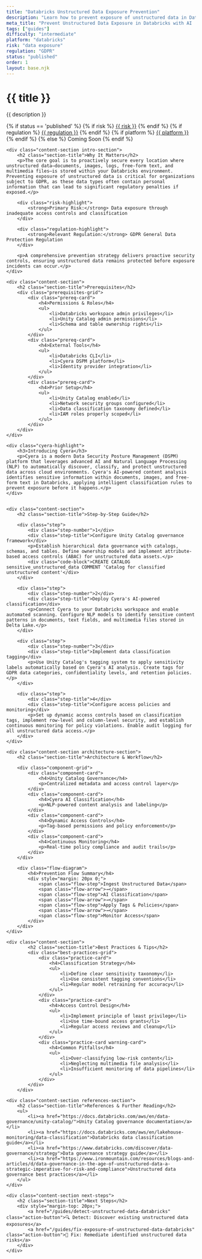 ```yaml
---
title: "Databricks Unstructured Data Exposure Prevention"
description: "Learn how to prevent exposure of unstructured data in Databricks environments. Follow step-by-step guidance for GDPR compliance and data governance."
meta_title: "Prevent Unstructured Data Exposure in Databricks with AI | DSPM Guide"
tags: ["guides"]
difficulty: "intermediate"
platform: "databricks"
risk: "data exposure"
regulation: "GDPR"
status: "published"
order: 1
layout: base.njk
---
```


<div class="container">
    <div class="header">
        <h1>{{ title }}</h1>
        <p>{{ description }}</p>
        <div class="guide-tags-container">
			<div class="guide-tags-wrapper">
		    {% if status == 'published' %}
		        {% if risk %}
		        <a href="/risk/{{ risk | downcase | replace: ' ', '-' }}/" class="guide-tag risk">{{ risk }}</a>
		        {% endif %}
		        {% if regulation %}
		        <a href="/regulation/{{ regulation | downcase | replace: ' ', '-' }}/" class="guide-tag regulation">{{ regulation }}</a>
		        {% endif %}
		        {% if platform %}
		        <a href="/platforms/{{ platform | downcase | replace: ' ', '-' }}/" class="guide-tag platform">{{ platform }}</a>
		        {% endif %}
		    {% else %}
		        <span class="guide-tag coming-soon">Coming Soon</span>
		    {% endif %}
		</div>
		</div>
    </div>

    <div class="content-section intro-section">
        <h2 class="section-title">Why It Matters</h2>
        <p>The core goal is to proactively secure every location where unstructured data—documents, images, logs, free-form text, and multimedia files—is stored within your Databricks environment. Preventing exposure of unstructured data is critical for organizations subject to GDPR, as these data types often contain personal information that can lead to significant regulatory penalties if exposed.</p>
        
        <div class="risk-highlight">
            <strong>Primary Risk:</strong> Data exposure through inadequate access controls and classification
        </div>
        
        <div class="regulation-highlight">
            <strong>Relevant Regulation:</strong> GDPR General Data Protection Regulation
        </div>
        
        <p>A comprehensive prevention strategy delivers proactive security controls, ensuring unstructured data remains protected before exposure incidents can occur.</p>
    </div>

    <div class="content-section">
        <h2 class="section-title">Prerequisites</h2>
        <div class="prerequisites-grid">
            <div class="prereq-card">
                <h4>Permissions & Roles</h4>
                <ul>
                    <li>Databricks workspace admin privileges</li>
                    <li>Unity Catalog admin permissions</li>
                    <li>Schema and table ownership rights</li>
                </ul>
            </div>
            <div class="prereq-card">
                <h4>External Tools</h4>
                <ul>
                    <li>Databricks CLI</li>
                    <li>Cyera DSPM platform</li>
                    <li>Identity provider integration</li>
                </ul>
            </div>
            <div class="prereq-card">
                <h4>Prior Setup</h4>
                <ul>
                    <li>Unity Catalog enabled</li>
                    <li>Network security groups configured</li>
                    <li>Data classification taxonomy defined</li>
                    <li>IAM roles properly scoped</li>
                </ul>
            </div>
        </div>
    </div>
	
    <div class="cyera-highlight">
        <h3>Introducing Cyera</h3>
        <p>Cyera is a modern Data Security Posture Management (DSPM) platform that leverages advanced AI and Natural Language Processing (NLP) to automatically discover, classify, and protect unstructured data across cloud environments. Cyera's AI-powered content analysis identifies sensitive information within documents, images, and free-form text in Databricks, applying intelligent classification rules to prevent exposure before it happens.</p>
    </div>
	

    <div class="content-section">
        <h2 class="section-title">Step-by-Step Guide</h2>
        
        <div class="step">
            <div class="step-number">1</div>
            <div class="step-title">Configure Unity Catalog governance framework</div>
            <p>Establish hierarchical data governance with catalogs, schemas, and tables. Define ownership models and implement attribute-based access controls (ABAC) for unstructured data assets.</p>
            <div class="code-block">CREATE CATALOG sensitive_unstructured_data COMMENT 'Catalog for classified unstructured content'</div>
        </div>

        <div class="step">
            <div class="step-number">2</div>
            <div class="step-title">Deploy Cyera's AI-powered classification</div>
            <p>Connect Cyera to your Databricks workspace and enable automated scanning. Configure NLP models to identify sensitive content patterns in documents, text fields, and multimedia files stored in Delta Lake.</p>
        </div>

        <div class="step">
            <div class="step-number">3</div>
            <div class="step-title">Implement data classification tagging</div>
            <p>Use Unity Catalog's tagging system to apply sensitivity labels automatically based on Cyera's AI analysis. Create tags for GDPR data categories, confidentiality levels, and retention policies.</p>
        </div>

        <div class="step">
            <div class="step-title">4</div>
            <div class="step-title">Configure access policies and monitoring</div>
            <p>Set up dynamic access controls based on classification tags, implement row-level and column-level security, and establish continuous monitoring for policy violations. Enable audit logging for all unstructured data access.</p>
        </div>
    </div>

    <div class="content-section architecture-section">
        <h2 class="section-title">Architecture & Workflow</h2>
        
        <div class="component-grid">
            <div class="component-card">
                <h4>Unity Catalog Governance</h4>
                <p>Centralized metadata and access control layer</p>
            </div>
            <div class="component-card">
                <h4>Cyera AI Classification</h4>
                <p>NLP-powered content analysis and labeling</p>
            </div>
            <div class="component-card">
                <h4>Dynamic Access Controls</h4>
                <p>Tag-based permissions and policy enforcement</p>
            </div>
            <div class="component-card">
                <h4>Continuous Monitoring</h4>
                <p>Real-time policy compliance and audit trails</p>
            </div>
        </div>

        <div class="flow-diagram">
            <h4>Prevention Flow Summary</h4>
            <div style="margin: 20px 0;">
                <span class="flow-step">Ingest Unstructured Data</span>
                <span class="flow-arrow">→</span>
                <span class="flow-step">AI Classification</span>
                <span class="flow-arrow">→</span>
                <span class="flow-step">Apply Tags & Policies</span>
                <span class="flow-arrow">→</span>
                <span class="flow-step">Monitor Access</span>
            </div>
        </div>
    </div>

	<div class="content-section">
	        <h2 class="section-title">Best Practices & Tips</h2>
	        <div class="best-practices-grid">
	            <div class="practice-card">
	                <h4>Classification Strategy</h4>
	                <ul>
	                    <li>Define clear sensitivity taxonomy</li>
	                    <li>Use consistent tagging conventions</li>
	                    <li>Regular model retraining for accuracy</li>
	                </ul>
	            </div>
	            <div class="practice-card">
	                <h4>Access Control Design</h4>
	                <ul>
	                    <li>Implement principle of least privilege</li>
	                    <li>Use time-bound access grants</li>
	                    <li>Regular access reviews and cleanup</li>
	                </ul>
	            </div>
	            <div class="practice-card warning-card">
	                <h4>Common Pitfalls</h4>
	                <ul>
	                    <li>Over-classifying low-risk content</li>
	                    <li>Neglecting multimedia file analysis</li>
	                    <li>Insufficient monitoring of data pipelines</li>
	                </ul>
	            </div>
	        </div>
	    </div>

    <div class="content-section references-section">
        <h2 class="section-title">References & Further Reading</h2>
        <ul>
            <li><a href="https://docs.databricks.com/aws/en/data-governance/unity-catalog/">Unity Catalog governance documentation</a></li>
            <li><a href="https://docs.databricks.com/aws/en/lakehouse-monitoring/data-classification">Databricks data classification guide</a></li>
            <li><a href="https://www.databricks.com/discover/data-governance/strategy">Data governance strategy guide</a></li>
            <li><a href="https://www.ironmountain.com/resources/blogs-and-articles/d/data-governance-in-the-age-of-unstructured-data-a-strategic-imperative-for-risk-and-compliance">Unstructured data governance best practices</a></li>
        </ul>
    </div>

    <div class="content-section next-steps">
        <h2 class="section-title">Next Steps</h2>
        <div style="margin-top: 20px;">
            <a href="/guides/detect-unstructured-data-databricks" class="action-button">🔍 Detect: Discover existing unstructured data exposures</a>
            <a href="/guides/fix-exposure-of-unstructured-data-databricks" class="action-button">🔧 Fix: Remediate identified unstructured data risks</a>
        </div>
    </div>
</div>